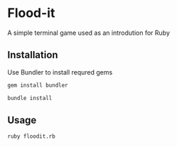 # Flood-it

A simple terminal game used as an introdution for Ruby

## Installation

Use Bundler to install requred gems

```bash
gem install bundler
```

```bash
bundle install
```

## Usage

```bash
ruby floodit.rb
```

